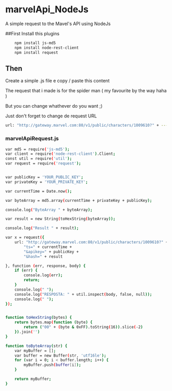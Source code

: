 # marvelApi_NodeJs
A simple request to the Mavel's API using NodeJs


##First 
  Install this plugins
  
```sh
    npm install js-md5
    npm install node-rest-client
    npm install request
```
## Then
  Create a simple .js file e copy / paste this content
  
  The request that i made is for the spider man ( my favourite by the way haha ) 
  
  But you can change whathever do you want ;)
  
  Just don't forget to change de request URL
  
  ```sh
  url: "http://gateway.marvel.com:80/v1/public/characters/1009610?" + ---> 1009610 for SpiderMan
  ```
  
### marvelApiRequest.js

  
```sh
var md5 = require('js-md5');
var client = require('node-rest-client').Client;
const util = require('util');
var request = require('request');


var publicKey = 'YOUR_PUBLIC_KEY';
var privateKey = 'YOUR_PRIVATE_KEY';

var currentTime = Date.now();

var byteArray = md5.array(currentTime + privateKey + publicKey);

console.log("ByteArray " + byteArray);

var result = new String(toHexString(byteArray));

console.log("Result " + result);

var x = request({
    url: "http://gateway.marvel.com:80/v1/public/characters/1009610?" +
        "ts=" + currentTime +
        "&apikey=" + publicKey +
        "&hash=" + result

}, function (err, response, body) {
    if (err) {
        console.log(err);
        return;
    }
    console.log(" ");
    console.log("RESPOSTA: " + util.inspect(body, false, null));
    console.log(" ");
});


function toHexString(bytes) {
    return bytes.map(function (byte) {
        return ("00" + (byte & 0xFF).toString(16)).slice(-2)
    }).join('')
}

function toByteArray(str) {
    var myBuffer = [];
    var buffer = new Buffer(str, 'utf16le');
    for (var i = 0; i < buffer.length; i++) {
        myBuffer.push(buffer[i]);
    }

    return myBuffer;
}
```
